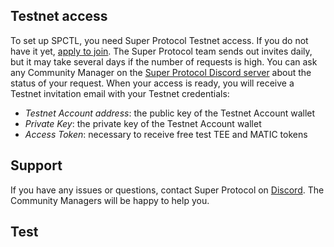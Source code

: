 ## Testnet access

To set up SPCTL, you need Super Protocol Testnet access. If you do not have it yet, [apply to join](/testnet/). The Super Protocol team sends out invites daily, but it may take several days if the number of requests is high. You can ask any Community Manager on the [Super Protocol Discord server](https://discord.gg/superprotocol) about the status of your request. When your access is ready, you will receive a Testnet invitation email with your Testnet credentials:
  - _Testnet Account address_: the public key of the Testnet Account wallet
  - _Private Key_: the private key of the Testnet Account wallet
  - _Access Token_: necessary to receive free test TEE and MATIC tokens

## Support

If you have any issues or questions, contact Super Protocol on [Discord](https://discord.gg/superprotocol). The Community Managers will be happy to help you.

## Test